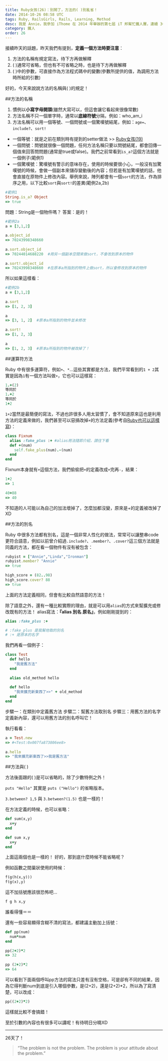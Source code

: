 ```yaml
---
title: Ruby女孩(26)：別鬧了，方法的( )別亂省！
date: 2014-10-26 08:58 UTC
tags: Ruby, RailsGirls, Rails, Learning, Method
desc: 我是 Annie，我參加 iThome 在 2014 年舉辦的第七屆 iT 邦幫忙鐵人賽，連續 30 天不中斷地記錄自己學習 Ruby 的歷程，這一系列 30 篇文章，推薦給跟我一樣初學 Ruby 約半年的朋友參考。
category: 鐵人
order: 26
---
```


接續昨天的話題，昨天我們有提到，**定義一個方法時要注意**：

1. 方法的名稱有規定寫法，待下方再做解釋
2. ( )通常可省略，但也有不可省略之時，也是待下方再做解釋
3. ( )中的參數，可直接作為方法程式碼中的變數(參數所提供的值，為調用方法時所給的引數)

好的，今天來說說方法的名稱與( )的規定！

##方法的名稱

1. 慣例以**小寫字母開頭**(雖然大寫可以，但這會讓它看起來很像常數)
2. 方法名稱不只一個單字時，通常以**底線符號**分隔，例如：who_am_i
3. 方法名稱可以用一個等號、一個問號或一個驚嘆號結尾，例如：`age=`、`include?`、`sort!`
  - 一個等號：就是之前在類別時有提到的setter做法 >> [Ruby女孩(19)](/ironman/2014-10-19-ruby-girl-19-ruby-class-getter-setter.html)
  - 一個問號：問號就很像一個問題，任何方法名稱只要以問號結尾，都會回傳一個值來回答問問題(通常是true或false)。我們之前常看到`is_a?`這個方法就是一個例子(範例1)
  - 一個驚嘆號：驚嘆號有警示的意味存在，使用的時候要很小心，一般沒有加驚嘆號的時候，會做一個副本來儲存變動後的內容；但若是有加驚嘆號的話，他會直接在原物件上修改內容。舉例來說，陣列都會有一個`sort`的方法，作為排序之用，以下比較`sort`與`sort!`的差異(範例2a,2b)

~~~ruby
#範例1
String.is_a? Object  
=> true  
~~~

問題：String是一個物件嗎？
答案：是的！

~~~ruby
#範例2a
a = [3,1,2]  
  
a.object_id  
=> 70243998348660  
  
a.sort.object_id  
=> 70244014688220  #用另一個副本空間來做sort，不會改到原本的物件  
  
a.sort!.object_id  
=> 70243998348660  #在原本a所指到的物件上做sort，所以會修改到原本的物件  
~~~

所以如果這樣看：

~~~ruby
#範例2b
a = [3,1,2]  
  
a.sort  
=> [1, 2, 3]  
  
a  
=> [3, 1, 2]  #原本a所指到的物件並未修改  
  
a.sort!  
=> [1, 2, 3]  
  
a  
=> [1, 2, 3]  #原本a所指到的物件被改掉了！  
~~~

##運算符方法

Ruby 中有很多運算符，例如`+`、`*`...這些其實都是方法，我們平常看到的`1 + 2`其實是因為`1`有一個方法叫做`+`，它也可以這樣寫：

~~~ruby
1.+(2)  
等同於  
1.+2  
等同於  
1+2  
~~~

`1+2`當然是最簡便的寫法，不過也許很多人用太習慣了，會不知道原來這也是利用方法的定義來做的，我們甚至可以惡搞改掉`+`的方法定義(參考自[Ruby也可以這樣寫](http://blog.eddie.com.tw/2014/10/16/happy-programming-ruby/))：

~~~ruby
class Fixnum  
  alias :fake_plus :+ #alias用法隨即介紹，請往下看  
  def +(num)  
    self.fake_plus(num).-(num)  
  end  
end  
~~~

Fixnum本身就有`+`這個方法，我們偷偷把`+`的定義改成`+`完再`-`，結果：

~~~ruby
1+2  
=> 1  
  
40+88  
=> 40  
~~~

不知道的人可能以為自己的加法壞掉了，怎麼加都沒變，原來是+的定義被改掉了XD

##方法的別名

Ruby 中很多方法都有別名，這是一個非常人性化的做法，常常可以讓整串code 更符合語意，例如以前曾介紹過`.include?`、`.member?`、`.cover?`這三個方法就是同義的方法，都在看一個物件有沒有被包含：

~~~ruby
rubyist = ["Annie","Linda","Ironman"]  
rubyist.member? "Annie"  
=> true  
  
high_score = (82..98)  
high_score.cover? 88  
=> true  
~~~

上面的方法定義相同，但會有比較自然語意的方法！

除了語意之外，還有一種比較實際的理由，就是可以用`alias`的方式來幫擴充或修改既有的方法！
alias寫法：**『alias 別名 原名』**，例如剛剛提到的：

~~~ruby
alias :fake_plus :+  

# :fake_plus 是我幫他取的別名
# :+ 是原本的名字
~~~

我們再看一個例子：

~~~ruby
class Test  
  def hello  
    "我是舊方法"  
  end  
  
  alias old_method hello  
  
  def hello  
    "我來擴充新東西了>>" + old_method  
  end  
end  
~~~

步驟一：在類別中定義舊方法
步驟二：幫舊方法取別名
步驟三：用舊方法的名字定義新內容，還可以用舊方法的別名呼叫它！

執行看看：

~~~ruby
a = Test.new  
=> #<Test:0x007fa873806ee8>  
  
a.hello  
=> "我來擴充新東西了>>我是舊方法"  
~~~

##方法與( )

方法後面跟的( )是可以省略的，除了少數特例之外！

`puts "Hello"` 其實是 `puts ("Hello")` 的省略版本。

`3.between? 1,5` 與 `3.between?(1.5)` 也是一樣的！

在方法定義的時候，也可以省略：

~~~ruby
def sum(x,y)  
  x+y  
end  
  
def sum x,y  
  x+y  
end  
~~~

上面這兩個也是一樣的！
好的，那到底什麼時候不能省略呢？

例如函數之間巢狀使用的時候：

~~~ruby
f(g(h(x,y)))  
f(g(x),y)  
~~~

這不加括號應該很恐怖吧...

~~~ruby
f g h x,y  
~~~

誰看得懂＝＝

還有一些容易顯得含糊不清的寫法，都建議主動加上括號：

~~~ruby
def pp(num)  
  num*num  
end  
  
pp(2+2)*2  
=> 32  
  
pp (2+2)*2  
=> 64  
~~~

可以看到下面兩個呼叫pp方法的寫法只差有沒有空格，可是卻有不同的結果，因為它得判斷num到底是引入哪個參數，是(2+2)，還是(2+2)*2，所以為了寫清楚，可以改成：

~~~ruby
pp((2+2)*2)  
~~~

這樣就比較不會搞錯！

至於引數的內容也有很多可以講呢！有待明日分曉XD

---

26天了！

> “The problem is not the problem. The problem is your attitude about the problem.”

